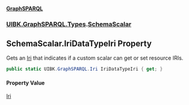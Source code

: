 #### [GraphSPARQL](./index.md 'index')
### [UIBK.GraphSPARQL.Types](./UIBK-GraphSPARQL-Types.md 'UIBK.GraphSPARQL.Types').[SchemaScalar](./UIBK-GraphSPARQL-Types-SchemaScalar.md 'UIBK.GraphSPARQL.Types.SchemaScalar')
## SchemaScalar.IriDataTypeIri Property
Gets an [Iri](./UIBK-GraphSPARQL-Iri.md 'UIBK.GraphSPARQL.Iri') that indicates if a custom scalar can get or set resource IRIs.  
```csharp
public static UIBK.GraphSPARQL.Iri IriDataTypeIri { get; }
```
#### Property Value
[Iri](./UIBK-GraphSPARQL-Iri.md 'UIBK.GraphSPARQL.Iri')  
